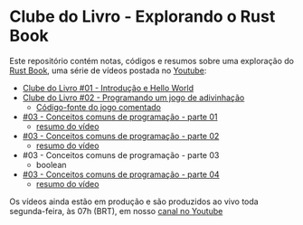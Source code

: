 # Clube do Livro - Explorando o Rust Book
Este repositório contém notas, códigos e resumos sobre uma exploração do [Rust Book](https://doc.rust-lang.org/book/), uma série de vídeos postada no [Youtube](https://www.youtube.com/channel/UCxNiAlJpJPaRo80lOn1fstQ):

- [Clube do Livro #01 - Introdução e Hello World](https://www.youtube.com/watch?v=L7KQ3MpTrI4)
- [Clube do Livro #02 - Programando um jogo de adivinhação](https://www.youtube.com/watch?v=9p1LkASLHY4)
  - [Código-fonte do jogo comentado](/capitulo_02/guessing_game)
- [#03 - Conceitos comuns de programação - parte 01](https://www.youtube.com/watch?v=cGyxWP-9enY)
  - [resumo do vídeo](/capitulo_03#03---conceitos-comuns-de-programa%C3%A7%C3%A3o)
- [#03 - Conceitos comuns de programação - parte 02](https://www.youtube.com/watch?v=z8s5Vb0Yexc)
  - [resumo do vídeo](/capitulo_03/README.md#o-tipos-ponto-flutuante)
- #03 - Conceitos comuns de programação - parte 03
  - boolean
- [#03 - Conceitos comuns de programação - parte 04](https://youtu.be/sSYDvtc7fSs)
  - [resumo do vídeo](/capitulo_03/README.md#o-tipo-caractere-char)

Os vídeos ainda estão em produção e são produzidos ao vivo toda segunda-feira, às 07h (BRT), em nosso [canal no Youtube](https://www.youtube.com/channel/UCxNiAlJpJPaRo80lOn1fstQ)
